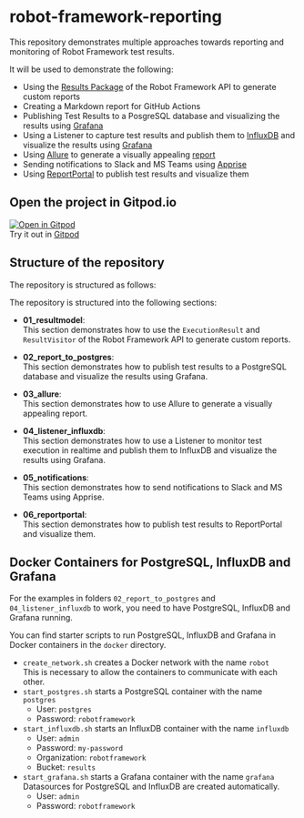 # robot-framework-reporting

This repository demonstrates multiple approaches towards reporting and monitoring of Robot Framework test results.

It will be used to demonstrate the following:
- Using the [Results Package](https://robot-framework.readthedocs.io/en/master/autodoc/robot.result.html) of the Robot Framework API to generate custom reports
- Creating a Markdown report for GitHub Actions
- Publishing Test Results to a PosgreSQL database and visualizing the results using [Grafana](https://grafana.com/)
- Using a Listener to capture test results and publish them to [InfluxDB](https://www.influxdata.com/) and visualize the results using [Grafana](https://grafana.com/)
- Using [Allure](https://allurereport.org/) to generate a visually appealing [report](https://manykarim.github.io/robot-framework-reporting/9/allure-report/index.html)
- Sending notifications to Slack and MS Teams using [Apprise](https://github.com/caronc/apprise)
- Using [ReportPortal](https://reportportal.io/) to publish test results and visualize them

## Open the project in Gitpod.io
[![Open in Gitpod](https://gitpod.io/button/open-in-gitpod.svg)](https://gitpod.io/#https://github.com/manykarim/robotframework-reporting)  
Try it out in  [Gitpod](https://gitpod.io/#https://github.com/manykarim/robotframework-reporting)


## Structure of the repository

The repository is structured as follows:

The repository is structured into the following sections:

- **01_resultmodel**:   
    This section demonstrates how to use the `ExecutionResult` and `ResultVisitor` of the Robot Framework API to generate custom reports.

- **02_report_to_postgres**:  
    This section demonstrates how to publish test results to a PostgreSQL database and visualize the results using Grafana.

- **03_allure**:  
    This section demonstrates how to use Allure to generate a visually appealing report.

- **04_listener_influxdb**:  
    This section demonstrates how to use a Listener to monitor test execution in realtime and publish them to InfluxDB and visualize the results using Grafana.

- **05_notifications**:  
    This section demonstrates how to send notifications to Slack and MS Teams using Apprise.

- **06_reportportal**:  
    This section demonstrates how to publish test results to ReportPortal and visualize them.

## Docker Containers for PostgreSQL, InfluxDB and Grafana

For the examples in folders `02_report_to_postgres` and `04_listener_influxdb` to work, you need to have PostgreSQL, InfluxDB and Grafana running.

You can find starter scripts to run PostgreSQL, InfluxDB and Grafana in Docker containers in the `docker` directory.

- `create_network.sh` creates a Docker network with the name `robot`  
This is necessary to allow the containers to communicate with each other.
- `start_postgres.sh` starts a PostgreSQL container with the name `postgres`
    - User: `postgres`
    - Password: `robotframework`
- `start_influxdb.sh` starts an InfluxDB container with the name `influxdb`
    - User: `admin`
    - Password: `my-password`
    - Organization: `robotframework`
    - Bucket: `results`
- `start_grafana.sh` starts a Grafana container with the name `grafana`  
Datasources for PostgreSQL and InfluxDB are created automatically.
    - User: `admin`
    - Password: `robotframework`  
